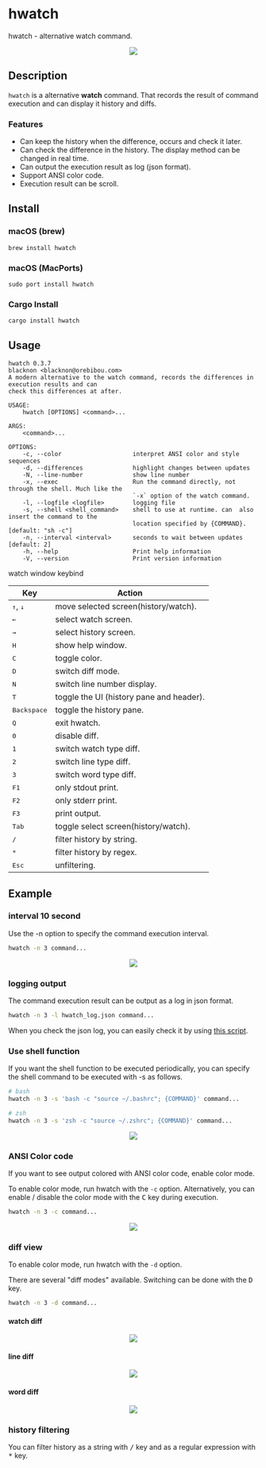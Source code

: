 hwatch
======

hwatch - alternative watch command.

<p align="center">
<img src="./img/tty.gif" />
</p>

## Description

`hwatch` is a alternative **watch** command.
That records the result of command execution and can display it history and diffs.

### Features

- Can keep the history when the difference, occurs and check it later.
- Can check the difference in the history. The display method can be changed in real time.
- Can output the execution result as log (json format).
- Support ANSI color code.
- Execution result can be scroll.

## Install

### macOS (brew)

    brew install hwatch

### macOS (MacPorts)

    sudo port install hwatch

### Cargo Install

    cargo install hwatch

## Usage

    hwatch 0.3.7
    blacknon <blacknon@orebibou.com>
    A modern alternative to the watch command, records the differences in execution results and can
    check this differences at after.

    USAGE:
        hwatch [OPTIONS] <command>...

    ARGS:
        <command>...

    OPTIONS:
        -c, --color                    interpret ANSI color and style sequences
        -d, --differences              highlight changes between updates
        -N, --line-number              show line number
        -x, --exec                     Run the command directly, not through the shell. Much like the
                                       `-x` option of the watch command.
        -l, --logfile <logfile>        logging file
        -s, --shell <shell_command>    shell to use at runtime. can  also insert the command to the
                                       location specified by {COMMAND}. [default: "sh -c"]
        -n, --interval <interval>      seconds to wait between updates [default: 2]
        -h, --help                     Print help information
        -V, --version                  Print version information


watch window keybind

| Key            | Action
|----------------|-------------------------
| <kbd>↑</kbd>, <kbd>↓</kbd>  | move selected screen(history/watch).
| <kbd>←</kbd>   | select watch screen.
| <kbd>→</kbd>   | select history screen.
| <kbd>H</kbd>   | show help window.
| <kbd>C</kbd>   | toggle color.
| <kbd>D</kbd>   | switch diff mode.
| <kbd>N</kbd>   | switch line number display.
| <kbd>T</kbd>   | toggle the UI (history pane and header).
| <kbd>Backspace</kbd>   | toggle the history pane.
| <kbd>Q</kbd>   | exit hwatch.
| <kbd>0</kbd>   | disable diff.
| <kbd>1</kbd>   | switch watch type diff.
| <kbd>2</kbd>   | switch line type diff.
| <kbd>3</kbd>   | switch word type diff.
| <kbd>F1</kbd>  | only stdout print.
| <kbd>F2</kbd>  | only stderr print.
| <kbd>F3</kbd>  | print output.
| <kbd>Tab</kbd> | toggle select screen(history/watch).
| <kbd>/</kbd>   | filter history by string.
| <kbd>*</kbd>   | filter history by regex.
| <kbd>Esc</kbd> | unfiltering.


## Example

### interval 10 second

Use the -n option to specify the command execution interval.

```bash
hwatch -n 3 command...
```

<p align="center">
<img src="./img/interval.gif" />
</p>

### logging output

The command execution result can be output as a log in json format.

```bash
hwatch -n 3 -l hwatch_log.json command...
```

When you check the json log, you can easily check it by using [this script](https://gist.github.com/blacknon/551e52dce1651d2510162def5a0da1f0).

### Use shell function

If you want the shell function to be executed periodically, you can specify the shell command to be executed with -s as follows.

```bash
# bash
hwatch -n 3 -s 'bash -c "source ~/.bashrc"; {COMMAND}' command...

# zsh
hwatch -n 3 -s 'zsh -c "source ~/.zshrc"; {COMMAND}' command...
```

<p align="center">
<img src="./img/shell_function.gif" />
</p>


### ANSI Color code

If you want to see output colored with ANSI color code, enable color mode.

To enable color mode, run hwatch with the `-c` option.
Alternatively, you can enable / disable the color mode with the <kbd>C</kbd> key during execution.

```bash
hwatch -n 3 -c command...
```

<p align="center">
<img src="./img/ansi_color.gif" />
</p>


### diff view

To enable color mode, run hwatch with the `-d` option.

There are several "diff modes" available.
Switching can be done with the <kbd>D</kbd> key.

```bash
hwatch -n 3 -d command...
```

#### watch diff

<p align="center">
<img src="./img/watch_diff.png" />
</p>

#### line diff

<p align="center">
<img src="./img/line_diff.png" />
</p>

#### word diff

<p align="center">
<img src="./img/word_diff.png" />
</p>


### history filtering

You can filter history as a string with <kbd>/</kbd> key and as a regular expression with <kbd>*</kbd> key.
